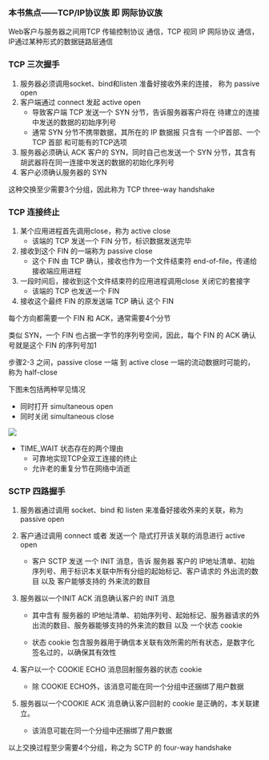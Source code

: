 ### 本书焦点——TCP/IP协议族 即 网际协议族

Web客户与服务器之间用TCP 传输控制协议 通信，TCP 视同 IP 网际协议 通信，IP通过某种形式的数据链路层通信

### TCP 三次握手

1. 服务器必须调用socket、bind和listen 准备好接收外来的连接， 称为 passive open
2. 客户端通过 connect 发起 active open
   - 导致客户端 TCP 发送一个 SYN 分节，告诉服务器客户将在 待建立的连接中发送的数据的初始序列号
   - 通常 SYN 分节不携带数据，其所在的 IP 数据报 只含有 一个IP首部、一个 TCP 首部 和可能有的TCP选项
3. 服务器必须确认 ACK 客户的 SYN，同时自己也发送一个 SYN 分节，其含有胡武器将在同一连接中发送的数据的初始化序列号
4. 客户必须确认服务器的 SYN

这种交换至少需要3个分组，因此称为 TCP three-way handshake



### TCP 连接终止

1. 某个应用进程首先调用close，称为 active close
   - 该端的 TCP 发送一个 FIN 分节，标识数据发送完毕
2. 接收到这个 FIN 的一端称为 passive close
   - 这个 FIN 由 TCP 确认，接收也作为一个文件结束符 end-of-file，传递给接收端应用进程
3. 一段时间后，接收到这个文件结束符的应用进程调用close 关闭它的套接字
   - 该端的 TCP 也发送一个 FIN
4. 接收这个最终 FIN 的原发送端 TCP 确认 这个 FIN

每个方向都需要一个 FIN 和 ACK，通常需要4个分节

类似 SYN，一个 FIN 也占据一字节的序列号空间，因此，每个 FIN 的 ACK 确认号就是这个 FIN 的序列号加1

步骤2-3 之间，passive close 一端 到 active close 一端的流动数据时可能的，称为 half-close

下图未包括两种罕见情况

- 同时打开 simultaneous open
- 同时关闭 simultaneous close

![](https://i.loli.net/2021/10/12/cn6pB4NVKTW9OFI.jpg)

- TIME_WAIT 状态存在的两个理由
  - 可靠地实现TCP全双工连接的终止
  - 允许老的重复分节在网络中消逝



### SCTP 四路握手

1. 服务器通过调用 socket、bind 和 listen 来准备好接收外来的关联，称为 passive open

2. 客户通过调用 connect 或者 发送一个 隐式打开该关联的消息进行 active open

   - 客户 SCTP 发送 一个 INIT 消息，告诉 服务器 客户的 IP地址清单、初始序列号、用于标识本关联中所有分组的起始标记、客户请求的 外出流的数目 以及 客户能够支持的 外来流的数目

3. 服务器以一个INIT ACK 消息确认客户的 INIT 消息

   - 其中含有 服务器的 IP地址清单、初始序列号、起始标记、服务器请求的外出流的数目、服务器能够支持的外来流的数目 以及 一个状态 cookie

   - 状态 cookie 包含服务器用于确信本关联有效所需的所有状态，是数字化签名过的，以确保其有效性

4. 客户以一个 COOKIE ECHO 消息回射服务器的状态 cookie

   - 除 COOKIE ECHO外，该消息可能在同一个分组中还捆绑了用户数据

5. 服务器以一个COOKIE ACK 消息确认客户回射的 cookie 是正确的，本关联建立。

   - 该消息可能在同一个分组中还捆绑了用户数据

以上交换过程至少需要4个分组，称之为 SCTP 的 four-way handshake
